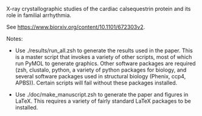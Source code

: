 X-ray crystallographic studies of the cardiac calsequestrin protein and its role in familial arrhythmia.

See https://www.biorxiv.org/content/10.1101/672303v2.

Notes:

- Use ./results/run_all.zsh to generate the results used in the paper. This is a master script that invokes a variety of other scripts, most of which run PyMOL to generate graphics. Other software packages are required (zsh, clustalo, python, a variety of python packages for biology, and several software packages used in structural biology (Phenix, ccp4, APBS)). Certain scripts will fail without these packages installed.

- Use ./doc/make_manuscript.zsh to generate the paper and figures in LaTeX. This requires a variety of fairly standard LaTeX packages to be installed.
